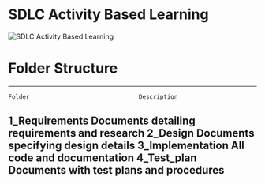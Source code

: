 # SDLC Activity Based Learning

![SDLC Activity Based Learning](https://user-images.githubusercontent.com/94163693/142990435-63d03699-6bfb-48e4-b776-782a0c39bea0.png)

# Folder Structure

------------------------------------------------------------------------------
    Folder	                             Description
1_Requirements	            Documents detailing requirements and research
2_Design	            Documents specifying design details
3_Implementation	    All code and documentation
4_Test_plan	            Documents with test plans and procedures
-------------------------------------------------------------------------------
                               
